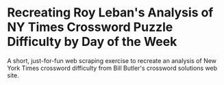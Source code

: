 # Recreating Roy Leban's Analysis of NY Times Crossword Puzzle Difficulty by Day of the Week

A short, just-for-fun web scraping exercise to recreate an analysis of New York Times crossword difficulty from Bill Butler's crossword solutions web site.
